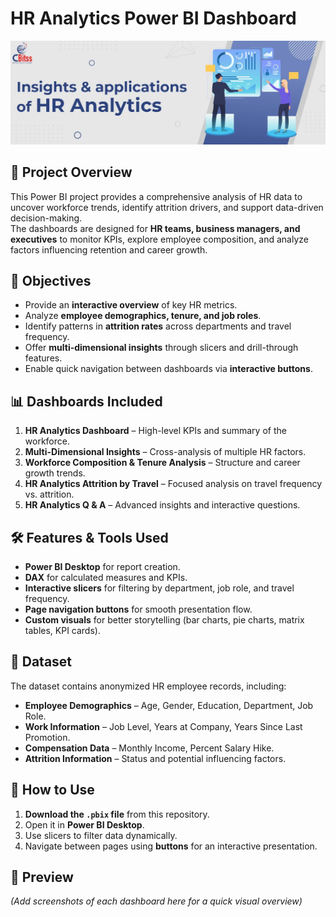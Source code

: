 # HR Analytics Power BI Dashboard

![HR Analysis](https://github.com/Shushant-Kharate/PowerBi_Hr_Analytics/blob/main/HR%20Analytics%20image.webp)

## 📌 Project Overview
This Power BI project provides a comprehensive analysis of HR data to uncover workforce trends, identify attrition drivers, and support data-driven decision-making.  
The dashboards are designed for **HR teams, business managers, and executives** to monitor KPIs, explore employee composition, and analyze factors influencing retention and career growth.

## 🎯 Objectives
- Provide an **interactive overview** of key HR metrics.  
- Analyze **employee demographics, tenure, and job roles**.  
- Identify patterns in **attrition rates** across departments and travel frequency.  
- Offer **multi-dimensional insights** through slicers and drill-through features.  
- Enable quick navigation between dashboards via **interactive buttons**.

## 📊 Dashboards Included
1. **HR Analytics Dashboard** – High-level KPIs and summary of the workforce.  
2. **Multi-Dimensional Insights** – Cross-analysis of multiple HR factors.  
3. **Workforce Composition & Tenure Analysis** – Structure and career growth trends.  
4. **HR Analytics Attrition by Travel** – Focused analysis on travel frequency vs. attrition.  
5. **HR Analytics Q & A** – Advanced insights and interactive questions.

## 🛠 Features & Tools Used
- **Power BI Desktop** for report creation.  
- **DAX** for calculated measures and KPIs.  
- **Interactive slicers** for filtering by department, job role, and travel frequency.  
- **Page navigation buttons** for smooth presentation flow.  
- **Custom visuals** for better storytelling (bar charts, pie charts, matrix tables, KPI cards).

## 📂 Dataset
The dataset contains anonymized HR employee records, including:  
- **Employee Demographics** – Age, Gender, Education, Department, Job Role.  
- **Work Information** – Job Level, Years at Company, Years Since Last Promotion.  
- **Compensation Data** – Monthly Income, Percent Salary Hike.  
- **Attrition Information** – Status and potential influencing factors.

## 🚀 How to Use
1. **Download the `.pbix` file** from this repository.  
2. Open it in **Power BI Desktop**.  
3. Use slicers to filter data dynamically.  
4. Navigate between pages using **buttons** for an interactive presentation.

## 📸 Preview
*(Add screenshots of each dashboard here for a quick visual overview)*
